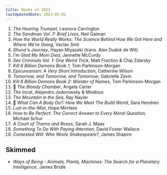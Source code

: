 ```yaml
---
title: Books of 2023
lastUpdatedDate: 2023-01-01
---
```


1. *The Hearing Trumpet*, Leonora Carrington
2. *The Sandman Vol. 7: Brief Lives*, Neil Gaiman
3. *How the World Really Works: The Science Behind How We Got Here and Where We're Going*, Vaclav Smil
4. *Shuna's Journey*, Hayao Miyazaki (trans. Alex Dudok de Wit)
5. *I'm Glad My Mom Died*, Jennette McCurdy
6. *Sex Criminals Vol. 1: One Weird Trick*, Matt Fraction & Chip Zdarsky
7. *Kill 6 Billion Demons Book 1*, Tom Parkinson-Morgan
8. *Epicureanism: A Very Short Introduction*, Catherine Wilson
9. *Tomorrow, and Tomorrow, and Tomorrow*, Gabrielle Zevin
10. *Kill 6 Billion Demons Book 2: Wielder of Names*, Tom Parkinson-Morgan
11. 🔁 *The Bloody Chamber*, Angela Carter
12. *The Incal*, Alejandro Jodorowsky & Moebius
13. *The Mountain in the Sea*, Ray Nayler
14. 🔁 *What Can A Body Do?: How We Meet The Build World*, Sara Hendren
15. *Lud-in-the-Mist*, Hope Mirrlees
16. *How to Be Perfect: The Correct Answer to Every Moral Question*, Michael Schur
17. *A Court of Thorns and Roses*, Sarah J. Maas
18. *Something To Do With Paying Attention*, David Foster Wallace
19. *Contested Will: Who Wrote Shakespeare?*, James Shapiro 

## Skimmed

- *Ways of Being - Animals, Plants, Machines: The Search for a Planetary Intelligence*, James Bridle